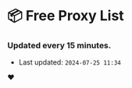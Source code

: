 # :package: Free Proxy List
### Updated every 15 minutes.

- Last updated: `2024-07-25 11:34`

:heart:
